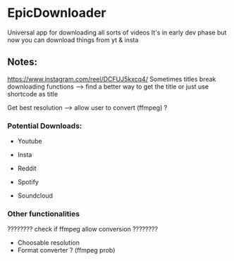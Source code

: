 # EpicDownloader
Universal app for downloading all sorts of videos
It's in early dev phase but now you can download things from yt & insta

## Notes:
https://www.instagram.com/reel/DCFUJ5kxcq4/
Sometimes titles break downloading functions --> find a better way to get the title or just use shortcode as title

Get best resolution --> allow user to convert (ffmpeg) ?  

### Potential Downloads:
- Youtube
- Insta

- Reddit
- Spotify
- Soundcloud

### Other functionalities
???????? check if ffmpeg allow conversion ????????
- Choosable resolution
- Format converter ? (ffmpeg prob)
